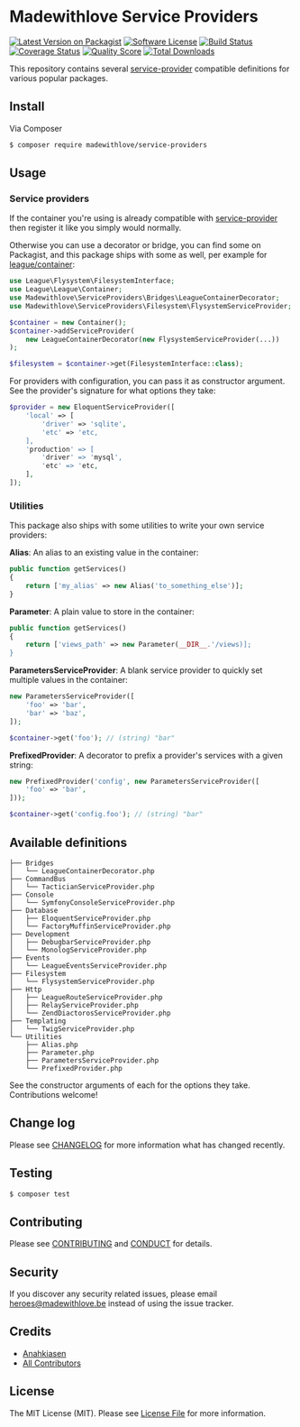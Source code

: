 # Madewithlove Service Providers

[![Latest Version on Packagist][ico-version]][link-packagist]
[![Software License][ico-license]](LICENSE.md)
[![Build Status][ico-travis]][link-travis]
[![Coverage Status][ico-scrutinizer]][link-scrutinizer]
[![Quality Score][ico-code-quality]][link-code-quality]
[![Total Downloads][ico-downloads]][link-downloads]

This repository contains several [service-provider] compatible definitions for various popular packages.

## Install

Via Composer

``` bash
$ composer require madewithlove/service-providers
```

## Usage

### Service providers

If the container you're using is already compatible with [service-provider] then register it like you simply would normally.

Otherwise you can use a decorator or bridge, you can find some on Packagist, and this package ships with some as well, per example for [league/container]:
 
```php
use League\Flysystem\FilesystemInterface;
use League\League\Container;
use Madewithlove\ServiceProviders\Bridges\LeagueContainerDecorator;
use Madewithlove\ServiceProviders\Filesystem\FlysystemServiceProvider;

$container = new Container();
$container->addServiceProvider(
    new LeagueContainerDecorator(new FlysystemServiceProvider(...))
);

$filesystem = $container->get(FilesystemInterface::class);
```

For providers with configuration, you can pass it as constructor argument. See the provider's signature for what options they take:

```php
$provider = new EloquentServiceProvider([
    'local' => [
        'driver' => 'sqlite',
        'etc' => 'etc,
    ],
    'production' => [
        'driver' => 'mysql',
        'etc' => 'etc,
    ],
]);
```

### Utilities

This package also ships with some utilities to write your own service providers:

**Alias**: An alias to an existing value in the container:

```php
public function getServices()
{
    return ['my_alias' => new Alias('to_something_else')];
}
```

**Parameter**: A plain value to store in the container:

```php
public function getServices()
{
    return ['views_path' => new Parameter(__DIR__.'/views)];
}
```

**ParametersServiceProvider**: A blank service provider to quickly set multiple values in the container:

```php
new ParametersServiceProvider([
    'foo' => 'bar',
    'bar' => 'baz',
]);

$container->get('foo'); // (string) "bar"
```

**PrefixedProvider**: A decorator to prefix a provider's services with a given string:

```php
new PrefixedProvider('config', new ParametersServiceProvider([
    'foo' => 'bar',
]));

$container->get('config.foo'); // (string) "bar"
```

## Available definitions

```
├── Bridges
│   └── LeagueContainerDecorator.php
├── CommandBus
│   └── TacticianServiceProvider.php
├── Console
│   └── SymfonyConsoleServiceProvider.php
├── Database
│   ├── EloquentServiceProvider.php
│   └── FactoryMuffinServiceProvider.php
├── Development
│   ├── DebugbarServiceProvider.php
│   └── MonologServiceProvider.php
├── Events
│   └── LeagueEventsServiceProvider.php
├── Filesystem
│   └── FlysystemServiceProvider.php
├── Http
│   ├── LeagueRouteServiceProvider.php
│   ├── RelayServiceProvider.php
│   └── ZendDiactorosServiceProvider.php
├── Templating
│   └── TwigServiceProvider.php
└── Utilities
    ├── Alias.php
    ├── Parameter.php
    ├── ParametersServiceProvider.php
    └── PrefixedProvider.php
```

See the constructor arguments of each for the options they take. Contributions welcome!

## Change log

Please see [CHANGELOG](CHANGELOG.md) for more information what has changed recently.

## Testing

``` bash
$ composer test
```

## Contributing

Please see [CONTRIBUTING](CONTRIBUTING.md) and [CONDUCT](CONDUCT.md) for details.

## Security

If you discover any security related issues, please email heroes@madewithlove.be instead of using the issue tracker.

## Credits

- [Anahkiasen][link-author]
- [All Contributors][link-contributors]

## License

The MIT License (MIT). Please see [License File](LICENSE.md) for more information.

[ico-code-quality]: https://img.shields.io/scrutinizer/g/madewithlove/service-providers.svg?style=flat-square
[ico-downloads]: https://img.shields.io/packagist/dt/madewithlove/service-providers.svg?style=flat-square
[ico-license]: https://img.shields.io/badge/license-MIT-brightgreen.svg?style=flat-square
[ico-scrutinizer]: https://img.shields.io/scrutinizer/coverage/g/madewithlove/service-providers.svg?style=flat-square
[ico-travis]: https://img.shields.io/travis/madewithlove/service-providers/master.svg?style=flat-square
[ico-version]: https://img.shields.io/packagist/v/madewithlove/service-providers.svg?style=flat-square
[league/container]: http://container.thephpleague.com/
[link-author]: https://github.com/Anahkiasen
[link-code-quality]: https://scrutinizer-ci.com/g/madewithlove/service-providers
[link-contributors]: ../../contributors
[link-downloads]: https://packagist.org/packages/madewithlove/service-providers
[link-packagist]: https://packagist.org/packages/madewithlove/service-providers
[link-scrutinizer]: https://scrutinizer-ci.com/g/madewithlove/service-providers/code-structure
[link-travis]: https://travis-ci.org/madewithlove/service-providers
[service-provider]: https://github.com/container-interop/service-provider
